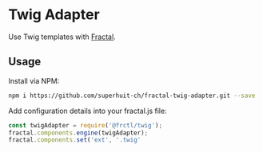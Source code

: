 # Twig Adapter

Use Twig templates with [Fractal](http://fractal.build/).

## Usage

Install via NPM:

```bash
npm i https://github.com/superhuit-ch/fractal-twig-adapter.git --save
```

Add configuration details into your fractal.js file:

```js
const twigAdapter = require('@frctl/twig');
fractal.components.engine(twigAdapter);
fractal.components.set('ext', '.twig'
```
